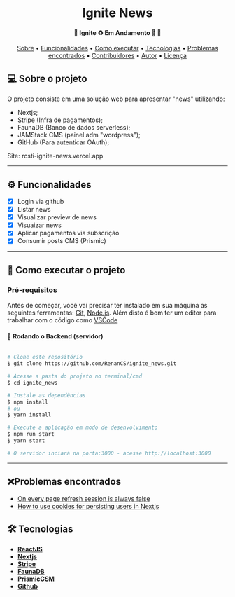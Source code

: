 <h1 align="center">
  Ignite News
</h1>

<h4 align="center">
	🚧  Ignite ♻️ Em Andamento 🚀 🚧
</h4>

<p align="center">
 <a href="#-sobre-o-projeto">Sobre</a> •
 <a href="#-funcionalidades">Funcionalidades</a> •
 <a href="#-como-executar-o-projeto">Como executar</a> •
 <a href="#-tecnologias">Tecnologias</a> •
 <a href="#-problemas-encontrados">Problemas encontrados</a> •
 <a href="#-contribuidores">Contribuidores</a> •
 <a href="#-autor">Autor</a> •
 <a href="#user-content--licença">Licença</a>
</p>

## 💻 Sobre o projeto

O projeto consiste em uma solução web para apresentar "news" utilizando:
- Nextjs;
- Stripe (Infra de pagamentos);
- FaunaDB (Banco de dados serverless);
- JAMStack CMS (painel adm "wordpress");
- GitHub (Para autenticar OAuth);

Site: rcsti-ignite-news.vercel.app

---

## ⚙️ Funcionalidades

- [X] Login via github
- [X] Listar news
- [X] Visualizar preview de news
- [X] Visuaizar news
- [X] Aplicar pagamentos via subscrição
- [X] Consumir posts CMS (Prismic)
---

## 🚀 Como executar o projeto

### Pré-requisitos

Antes de começar, você vai precisar ter instalado em sua máquina as seguintes ferramentas:
[Git](https://git-scm.com), [Node.js](https://nodejs.org/en/).
Além disto é bom ter um editor para trabalhar com o código como [VSCode](https://code.visualstudio.com/)


#### 🎲 Rodando o Backend (servidor)

```bash

# Clone este repositório
$ git clone https://github.com/RenanCS/ignite_news.git

# Acesse a pasta do projeto no terminal/cmd
$ cd ignite_news

# Instale as dependências
$ npm install
# ou
$ yarn install

# Execute a aplicação em modo de desenvolvimento
$ npm run start
$ yarn start

# O servidor inciará na porta:3000 - acesse http://localhost:3000


```
---

## ❌Problemas encontrados
* [On every page refresh session is always false](https://github.com/nextauthjs/next-auth/discussions/704)
* [How to use cookies for persisting users in Nextjs](https://dev.to/debosthefirst/how-to-use-cookies-for-persisting-users-in-nextjs-4617)


## 🛠 Tecnologias

- **[ReactJS](https://pt-br.reactjs.org/)**
- **[Nextjs](https://nextjs.org/)**
- **[Stripe](https://stripe.com/br)**
- **[FaunaDB](https://fauna.com/)**
- **[PrismicCSM](https://prismic.io/)**
- **[Github](https://github.com/)**



